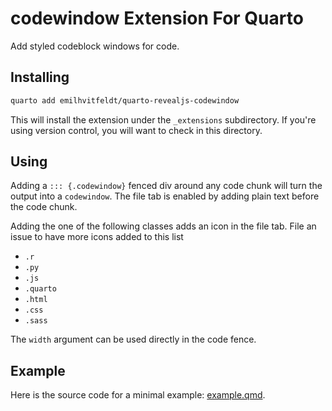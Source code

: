 # codewindow Extension For Quarto

Add styled codeblock windows for code.

## Installing

```bash
quarto add emilhvitfeldt/quarto-revealjs-codewindow
```

This will install the extension under the `_extensions` subdirectory.
If you're using version control, you will want to check in this directory.

## Using

Adding a `::: {.codewindow}` fenced div around any code chunk will turn the output into a `codewindow`. The file tab is enabled by adding plain text before the code chunk.

Adding the one of the following classes adds an icon in the file tab. File an issue to have more icons added to this list

- `.r`
- `.py`
- `.js`
- `.quarto`
- `.html`
- `.css`
- `.sass`

The `width` argument can be used directly in the code fence.

## Example

Here is the source code for a minimal example: [example.qmd](example.qmd).

